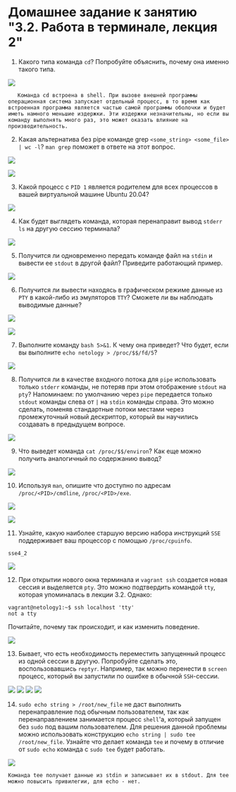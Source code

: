 # Домашнее задание к занятию "3.2. Работа в терминале, лекция 2"

1. Какого типа команда `cd`? Попробуйте объяснить, почему она именно такого типа.

![](img/type_cd.png)

```
   Команда cd встроена в shell. При вызове внешней программы операционная система запускает отдельный процесс, в то время как встроенная программа является частью самой программы оболочки и будет иметь намного меньшие издержки. Эти издержки незначительны, но если вы команду выполнять много раз, это может оказать влияние на производительность.
```

2. Какая альтернатива без pipe команде grep `<some_string> <some_file> | wc -l`? `man grep` поможет в ответе на этот вопрос.

![](img/grep_count.png)

![](img/grep_man.png)


3. Какой процесс с `PID 1` является родителем для всех процессов в вашей виртуальной машине Ubuntu 20.04?

![](img/pstree.png)

4. Как будет выглядеть команда, которая перенаправит вывод `stderr ls` на другую сессию терминала?

![](img/stderr.png)

5. Получится ли одновременно передать команде файл на `stdin` и вывести ее `stdout` в другой файл? Приведите работающий пример.

![](img/stdin_stdout.png)

6. Получится ли вывести находясь в графическом режиме данные из `PTY` в какой-либо из эмуляторов `TTY`? Сможете ли вы наблюдать выводимые данные?

![](img/tty1.png)

![](img/tty2.png)

7. Выполните команду `bash 5>&1`. К чему она приведет? Что будет, если вы выполните `echo netology > /proc/$$/fd/5`?

![](img/proc5.png)

8. Получится ли в качестве входного потока для `pipe` использовать только `stderr` команды, не потеряв при этом отображение `stdout` на `pty`? Напоминаем: по умолчанию через `pipe` передается только `stdout` команды слева от `|` на `stdin` команды справа. Это можно сделать, поменяв стандартные потоки местами через промежуточный новый дескриптор, который вы научились создавать в предыдущем вопросе.

![](img/descript.png)

9. Что выведет команда `cat /proc/$$/environ`? Как еще можно получить аналогичный по содержанию вывод?

![](img/environ.png)

10. Используя `man`, опишите что доступно по адресам `/proc/<PID>/cmdline`, `/proc/<PID>/exe`.

![](img/cmdline.png)

![](img/exe.png)

11. Узнайте, какую наиболее старшую версию набора инструкций `SSE` поддерживает ваш процессор с помощью `/proc/cpuinfo`.

```
sse4_2
```
![](img/cpuinfo.png)

12. При открытии нового окна терминала и `vagrant ssh` создается новая сессия и выделяется `pty`. Это можно подтвердить командой `tty`, которая упоминалась в лекции 3.2. Однако:

```
vagrant@netology1:~$ ssh localhost 'tty'
not a tty
```
Почитайте, почему так происходит, и как изменить поведение.

![](img/ssh.png)

13. Бывает, что есть необходимость переместить запущенный процесс из одной сессии в другую. Попробуйте сделать это, воспользовавшись `reptyr`. Например, так можно перенести в `screen` процесс, который вы запустили по ошибке в обычной `SSH`-сессии.

![](img/reptyr_1.png)
![](img/reptyr_2.png)
![](img/reptyr_3.png)
![](img/reptyr_4.png)

14. `sudo echo string > /root/new_file` не даст выполнить перенаправление под обычным пользователем, так как перенаправлением занимается процесс `shell`'а, который запущен без `sudo` под вашим пользователем. Для решения данной проблемы можно использовать конструкцию `echo string | sudo tee /root/new_file`. Узнайте что делает команда `tee` и почему в отличие от `sudo echo` команда с `sudo tee` будет работать.

![](img/tee.png)

```
Команда tee получает данные из stdin и записывает их в stdout. Для tee можно повысить привилегии, для echo - нет.
```
